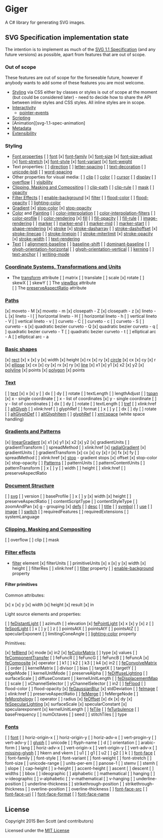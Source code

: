# Giger

A C# library for generating SVG images.


## SVG Specification implementation state

The intention is to implement as much of the [SVG 1.1 Specification][svg-1.1-spec] (and any future versions) as possible, apart from features that are out of scope.


### Out of scope

These features are out of scope for the forseeable future, however if anybody wants to add some of these features you are most welcome.

- [Styling][svg-1.1-spec-styling] via CSS either by classes or styles is out of scope at the moment (but could be considered later) - need to decide how to share the API between inline styles and CSS styles. All inline styles are in scope.
- [Interactivity][svg-1.1-spec-interactivity]
	- [pointer-events](http://www.w3.org/TR/SVG11/interact.html#PointerEventsProperty)
- [Scripting][svg-1.1-spec-scripting]
- [Animation][svg-1.1-spec-animation]
- [Metadata][svg-1.1-spec-metadata]
- [Extensibility][svg-1.1-spec-extensibility]


### Styling

- [Font properties](http://www.w3.org/TR/SVG11/styling.html#FontPropertiesUsedBySVG)
	[ ] [font](http://www.w3.org/TR/SVG11/styling.html#FontProperty)
	[x] [font-family](http://www.w3.org/TR/SVG11/styling.html#FontFamilyProperty)
	[x] [font-size](http://www.w3.org/TR/SVG11/styling.html#FontSizeProperty)
	[x] [font-size-adjust](http://www.w3.org/TR/SVG11/styling.html#FontSizeAdjustProperty)
	[x] [font-stretch](http://www.w3.org/TR/SVG11/styling.html#FontStretchProperty)
	[x] [font-style](http://www.w3.org/TR/SVG11/styling.html#FontStyleProperty)
	[x] [font-variant](http://www.w3.org/TR/SVG11/styling.html#FontVariantProperty)
	[x] [font-weight](http://www.w3.org/TR/SVG11/styling.html#FontWeightProperty)
- Text properties: 
	[ ] [direction](http://www.w3.org/TR/SVG11/styling.html#DirectionProperty)
	[ ] [letter-spacing](http://www.w3.org/TR/SVG11/styling.html#LetterSpacingProperty)
	[ ] [text-decoration](http://www.w3.org/TR/SVG11/styling.html#TextDecorationProperty)
	[ ] [unicode-bidi](http://www.w3.org/TR/SVG11/styling.html#UnicodeBidiProperty)
	[ ] [word-spacing](http://www.w3.org/TR/SVG11/styling.html#WordSpacingProperty)
- Other properties for visual media: 
	[ ] [clip](http://www.w3.org/TR/SVG11/masking.html#ClipProperty)
	[ ] [color](http://www.w3.org/TR/SVG11/color.html#ColorProperty)
	[ ] [cursor](http://www.w3.org/TR/SVG11/interact.html#CursorProperty)
	[ ] [display](http://www.w3.org/TR/SVG11/painting.html#DisplayProperty)
	[ ] [overflow](http://www.w3.org/TR/SVG11/masking.html#OverflowProperty)
	[ ] [visibility](http://www.w3.org/TR/SVG11/painting.html#VisibilityProperty)
- [Clipping, Masking and Compositing](http://www.w3.org/TR/SVG11/masking.html)
	[ ] [clip-path](http://www.w3.org/TR/SVG11/masking.html#ClipPathProperty)
	[ ] [clip-rule](http://www.w3.org/TR/SVG11/masking.html#ClipRuleProperty)
	[ ] [mask](http://www.w3.org/TR/SVG11/masking.html#MaskProperty)
	[ ] [opacity](http://www.w3.org/TR/SVG11/masking.html#OpacityProperty)
- [Filter Effects](http://www.w3.org/TR/SVG11/filters.html)
	[ ] [enable-background](http://www.w3.org/TR/SVG11/filters.html#EnableBackgroundProperty)
	[x] [filter](http://www.w3.org/TR/SVG11/filters.html#FilterProperty)
	[ ] [flood-color](http://www.w3.org/TR/SVG11/filters.html#FloodColorProperty)
	[ ] [flood-opacity](http://www.w3.org/TR/SVG11/filters.html#FloodOpacityProperty)
	[ ] [lighting-color](http://www.w3.org/TR/SVG11/filters.html#LightingColorProperty)
- [Gradient](http://www.w3.org/TR/SVG11/pservers.html#Gradients)
	[x] [stop-color](http://www.w3.org/TR/SVG11/pservers.html#StopColorProperty)
	[x] [stop-opacity](http://www.w3.org/TR/SVG11/pservers.html#StopOpacityProperty)
- [Color](http://www.w3.org/TR/SVG11/color.html) and [Painting](http://www.w3.org/TR/SVG11/painting.html)
	[ ] [color-interpolation](http://www.w3.org/TR/SVG11/painting.html#ColorInterpolationProperty)
	[ ] [color-interpolation-filters](http://www.w3.org/TR/SVG11/painting.html#ColorInterpolationFiltersProperty)
	[ ] [color-profile](http://www.w3.org/TR/SVG11/color.html#ColorProfileProperty)
	[ ] [color-rendering](http://www.w3.org/TR/SVG11/painting.html#ColorRenderingProperty)
	[x] [fill](http://www.w3.org/TR/SVG11/painting.html#FillProperty)
	[ ] [fill-opacity](http://www.w3.org/TR/SVG11/painting.html#FillOpacityProperty)
	[ ] [fill-rule](http://www.w3.org/TR/SVG11/painting.html#FillRuleProperty)
	[ ] [image-rendering](http://www.w3.org/TR/SVG11/painting.html#ImageRenderingProperty)
	[ ] [marker](http://www.w3.org/TR/SVG11/painting.html#MarkerProperty)
	[ ] [marker-end](http://www.w3.org/TR/SVG11/painting.html#MarkerEndProperty)
	[ ] [marker-mid](http://www.w3.org/TR/SVG11/painting.html#MarkerMidProperty)
	[ ] [marker-start](http://www.w3.org/TR/SVG11/painting.html#MarkerStartProperty)
	[ ] [shape-rendering](http://www.w3.org/TR/SVG11/painting.html#ShapeRenderingProperty)
	[x] [stroke](http://www.w3.org/TR/SVG11/painting.html#StrokeProperty)
	[x] [stroke-dasharray](http://www.w3.org/TR/SVG11/painting.html#StrokeDasharrayProperty)
	[ ] [stroke-dashoffset](http://www.w3.org/TR/SVG11/painting.html#StrokeDashoffsetProperty)
	[x] [stroke-linecap](http://www.w3.org/TR/SVG11/painting.html#StrokeLinecapProperty)
	[ ] [stroke-linejoin](http://www.w3.org/TR/SVG11/painting.html#StrokeLinejoinProperty)
	[ ] [stroke-miterlimit](http://www.w3.org/TR/SVG11/painting.html#StrokeMiterlimitProperty)
	[x] [stroke-opacity](http://www.w3.org/TR/SVG11/painting.html#StrokeOpacityProperty)
	[x] [stroke-width](http://www.w3.org/TR/SVG11/painting.html#StrokeWidthProperty)
	[ ] [text-rendering](http://www.w3.org/TR/SVG11/painting.html#TextRenderingProperty)
- [Text](http://www.w3.org/TR/SVG11/text.html)
	[ ] [alignment-baseline](http://www.w3.org/TR/SVG11/text.html#AlignmentBaselineProperty)
	[ ] [baseline-shift](http://www.w3.org/TR/SVG11/text.html#BaselineShiftProperty)
	[ ] [dominant-baseline](http://www.w3.org/TR/SVG11/text.html#DominantBaselineProperty)
	[ ] [glyph-orientation-horizontal](http://www.w3.org/TR/SVG11/text.html#GlyphOrientationHorizontalProperty)
	[ ] [glyph-orientation-vertical](http://www.w3.org/TR/SVG11/text.html#GlyphOrientationVerticalProperty)
	[ ] [kerning](http://www.w3.org/TR/SVG11/text.html#KerningProperty)
	[ ] [text-anchor](http://www.w3.org/TR/SVG11/text.html#TextAnchorProperty)
	[ ] [writing-mode](http://www.w3.org/TR/SVG11/text.html#WritingModeProperty)


### [Coordinate Systems, Transformations and Units](http://www.w3.org/TR/SVG11/coords.html)

- The [transform](http://www.w3.org/TR/SVG11/coords.html#TransformAttribute) attribute
	[ ] matrix
	[ ] translate
	[ ] scale
	[x] rotate
	[ ] skewX
	[ ] skewY
[ ] The [viewBox](http://www.w3.org/TR/SVG11/coords.html#ViewBoxAttribute) attribute      
[ ] The [preserveAspectRatio](http://www.w3.org/TR/SVG11/coords.html#PreserveAspectRatioAttribute) attribute


### [Paths](http://www.w3.org/TR/SVG11/paths.html)

[x] moveto - M
[x] moveto - m
[x] closepath - Z
[x] closepath - z
[x] lineto - L
[x] lineto - l
[ ] horizontal lineto - H
[ ] horizontal lineto - h
[ ] vertical lineto - V
[ ] vertical lineto - v
[ ] curveto - C
[ ] curveto - c
[ ] curveto - S
[ ] curveto - s
[x] quadratic bezier curveto - Q
[x] quadratic bezier curveto - q
[ ] quadratic bezier curveto - T
[ ] quadratic bezier curveto - t
[ ] elliptical arc - A
[ ] elliptical arc - a


### [Basic shapes](http://www.w3.org/TR/SVG11/shapes.html)

[x] [rect](http://www.w3.org/TR/SVG11/shapes.html#RectElement)
	[x] x
	[x] y
	[x] width
	[x] height
	[x] rx
	[x] ry
[x] [circle](http://www.w3.org/TR/SVG11/shapes.html#CircleElement)
	[x] cx
	[x] cy
	[x] r
[x] [ellipse](http://www.w3.org/TR/SVG11/shapes.html#EllipseElement)
	[x] cx
	[x] cy
	[x] rx
	[x] ry
[x] [line](http://www.w3.org/TR/SVG11/shapes.html#LineElement)
	[x] x1
	[x] y1
	[x] x2
	[x] y2
[x] [polyline](http://www.w3.org/TR/SVG11/shapes.html#PolylineElement)
	[x] points
[x] [polygon](http://www.w3.org/TR/SVG11/shapes.html#PolygonElement)
	[x] points

### [Text](http://www.w3.org/TR/SVG11/text.html)

[ ] [text](http://www.w3.org/TR/SVG11/text.html#TextElement) 
	[x] x
	[x] y
	[ ] dx
	[ ] dy
	[ ] rotate
	[ ] textLength
	[ ] lengthAdjust
[ ] [tspan](http://www.w3.org/TR/SVG11/text.html#TSpanElement)
	[x] x - single coordinate
	[ ] x - list of coordinates
	[x] y - single coordinate
	[ ] y - list of coordinates
	[ ] dx
	[ ] dy
	[ ] rotate
	[ ] textLength
[ ] [tref](http://www.w3.org/TR/SVG11/text.html#TRefElement)
	[ ] xlink:href
[ ] [altGlyph](http://www.w3.org/TR/SVG11/text.html#AltGlyphElement)
	[ ] xlink:href
	[ ] glyphRef
	[ ] format
	[ ] x
	[ ] y
	[ ] dx
	[ ] dy
	[ ] rotate
[ ] [altGlyphDef](http://www.w3.org/TR/SVG11/text.html#AltGlyphDefElement)
[ ] [altGlyphItem](http://www.w3.org/TR/SVG11/text.html#AltGlyphItemElement)
[ ] [glyphRef](http://www.w3.org/TR/SVG11/text.html#GlyphRefElement)
[ ] [xml:space](http://www.w3.org/TR/SVG11/struct.html#XMLSpaceAttribute) (white space handling)


### [Gradients and Patterns](http://www.w3.org/TR/SVG11/pservers.html)

[x] [linearGradient](http://www.w3.org/TR/SVG11/pservers.html#LinearGradientElement)
	[x] x1
	[x] y1
	[x] x2
	[x] y2
	[x] gradientUnits
	[ ] gradientTransform
	[ ] spreadMethod
	[ ] xlink:href
[x] [radialGradient](http://www.w3.org/TR/SVG11/pservers.html#RadialGradientElement)
	[x] gradientUnits
	[ ] gradientTransform
	[x] cx
	[x] cy
	[x] r
	[x] fx
	[x] fy
	[ ] spreadMethod
	[ ] xlink:href
[x] [stop](http://www.w3.org/TR/SVG11/pservers.html#StopElement) - gradient stops
	[x] offset
	[x] stop-color
	[x] stop-opacity
[ ] [Patterns](http://www.w3.org/TR/SVG11/pservers.html#PatternElement)
	[ ] patternUnits
	[ ] patternContentUnits
	[ ] patternTransform
	[ ] x
	[ ] y
	[ ] width
	[ ] height
	[ ] xlink:href
	[ ] preserveAspectRatio

### [Document Structure](http://www.w3.org/TR/SVG11/struct.html)

[ ] [svg](http://www.w3.org/TR/SVG11/struct.html#SVGElement)
	[ ] version
	[ ] baseProfile
	[ ] x
	[ ] y
	[x] width
	[x] height
	[ ] preserveAspectRatio
	[ ] contentScriptType
	[ ] contentStyleType
	[ ] zoomAndPan
[x] [g](http://www.w3.org/TR/SVG11/struct.html#GElement) - grouping
[x] [defs](http://www.w3.org/TR/SVG11/struct.html#DefsElement)
[ ] [desc](http://www.w3.org/TR/SVG11/struct.html#DescElement)
[ ] [title](http://www.w3.org/TR/SVG11/struct.html#TitleElement)
[ ] [symbol](http://www.w3.org/TR/SVG11/struct.html#SymbolElement)
[ ] [use](http://www.w3.org/TR/SVG11/struct.html#UseElement)
[ ] [image](http://www.w3.org/TR/SVG11/struct.html#ImageElement)
[ ] [switch](http://www.w3.org/TR/SVG11/struct.html#SwitchElement)
	[ ] requiredFeatures
	[ ] requiredExtensions
	[ ] systemLanguage

### [Clipping, Masking and Compositing](http://www.w3.org/TR/SVG11/masking.html)

[ ] overflow
[ ] clip
[ ] mask

### [Filter effects](http://www.w3.org/TR/SVG11/filters.html)

- [filter](http://www.w3.org/TR/SVG11/filters.html#FilterElement) element
	[x] filterUnits
	[ ] primitiveUnits
	[x] x
	[x] y
	[x] width
	[x] height
	[ ] filterRes
	[ ] xlink:href
[ ] [filter](http://www.w3.org/TR/SVG11/filters.html#FilterProperty) property
[ ] [enable-background](http://www.w3.org/TR/SVG11/filters.html#EnableBackgroundProperty) property

#### Filter primitives

Common attributes:

[x] x
[x] y
[x] width
[x] height
[x] result
[x] in

Light source elements and properties:

[ ] [feDistantLight](http://www.w3.org/TR/SVG11/filters.html#feDistantLightElement)
	[ ] azimuth
	[ ] elevation
[x] [fePointLight](http://www.w3.org/TR/SVG11/filters.html#fePointLightElement)
	[x] x
	[x] y
	[x] z
[ ] [feSpotLight](http://www.w3.org/TR/SVG11/filters.html#feSpotLightElement)
	[ ] x
	[ ] y
	[ ] z
	[ ] pointsAtX
	[ ] pointsAtY
	[ ] pointsAtZ
	[ ] specularExponent
	[ ] limitingConeAngle
[ ] [lighting-color](http://www.w3.org/TR/SVG11/filters.html#LightingColorProperty) property

Primitives:

[x] [feBlend](http://www.w3.org/TR/SVG11/filters.html#feBlendElement)
	[x] mode
	[x] in2
[x] [feColorMatrix](http://www.w3.org/TR/SVG11/filters.html#feColorMatrix)
	[ ] type
	[x] values
[ ] [feComponentTransfer](http://www.w3.org/TR/SVG11/filters.html#feComponentTransfer)
	[ ] feFuncR
	[ ] feFuncG
	[ ] feFuncB
	[ ] feFuncA
[x] [feComposite](http://www.w3.org/TR/SVG11/filters.html#feComposite)
	[x] operator
	[ ] k1
	[ ] k2
	[ ] k3
	[ ] k4
	[x] in2
[ ] [feConvolveMatrix](http://www.w3.org/TR/SVG11/filters.html#feConvolveMatrix)
	[ ] order
	[ ] kernelMatrix
	[ ] divisor
	[ ] bias
	[ ] targetX
	[ ] targetY
	[ ] edgeMode
	[ ] kernelUnitMode
	[ ] preserveAlpha
[ ] [feDiffuseLighting](http://www.w3.org/TR/SVG11/filters.html#feDiffuseLighting)
	[ ] surfaceScale
	[ ] diffuseConstant
	[ ] kernelUnitLength
[ ] [feDisplacementMap](http://www.w3.org/TR/SVG11/filters.html#feDisplacementMap)
	[ ] scale
	[ ] xChannelSelector
	[ ] yChannelSelector
	[ ] in2
[ ] [feFlood](http://www.w3.org/TR/SVG11/filters.html#feFlood)
	[ ] flood-color
	[ ] flood-opacity
[x] [feGaussianBlur](http://www.w3.org/TR/SVG11/filters.html#feGaussianBlur)
	[x] stdDeviation
[ ] [feImage](http://www.w3.org/TR/SVG11/filters.html#feImage)
	[ ] xlink:href
	[ ] preserveAspectRatio
[ ] [feMerge](http://www.w3.org/TR/SVG11/filters.html#feMerge)
[ ] feMergeNode
[ ] [feMorphology](http://www.w3.org/TR/SVG11/filters.html#feMorphologyElement)
	[ ] operator
	[ ] radius
[x] [feOffset](http://www.w3.org/TR/SVG11/filters.html#feOffset)
	[x] dx
	[x] dy
[x] [feSpecularLighting](http://www.w3.org/TR/SVG11/filters.html#feSpecularLighting)
	[x] surfaceScale
	[x] specularConstant
	[x] specularexponent
	[x] kernelUnitLength
[ ] [feTile](http://www.w3.org/TR/SVG11/filters.html#feTile)
[ ] [feTurbulence](http://www.w3.org/TR/SVG11/filters.html#feTurbulence)
	[ ] baseFrequency
	[ ] numOctaves
	[ ] seed
	[ ] stitchTiles
	[ ] type


### [Fonts](http://www.w3.org/TR/SVG11/fonts.html)

[ ] [font](http://www.w3.org/TR/SVG11/fonts.html#FontElement)
	[ ] horiz-origin-x
	[ ] horiz-origin-y
	[ ] horiz-adv-x
	[ ] vert-progin-y
	[ ] vert-adv-y
[ ] [glyph](http://www.w3.org/TR/SVG11/fonts.html#GlyphElement)
	[ ] unicode
	[ ] flyph-name
	[ ] d
	[ ] orientation
	[ ] arabic-form
	[ ] lang
	[ ] horiz-adv-x
	[ ] vert-origin-x
	[ ] vert-origin-y
	[ ] vert-adv-x
[ ] [missing-glyph](http://www.w3.org/TR/SVG11/fonts.html#MissingGlyphElement)
[ ] hkern and vkern
	[ ] u1
	[ ] g1
	[ ] u2
	[ ] g2
	[ ] k
[ ] [font-face](http://www.w3.org/TR/SVG11/fonts.html#FontFaceElement)
	[ ] font-family
	[ ] font-style
	[ ] font-variant
	[ ] font-weight
	[ ] font-stretch
	[ ] font-size
	[ ] unicode-range
	[ ] units-per-em
	[ ] panose-1
	[ ] stemv
	[ ] stemh
	[ ] slope
	[ ] cap-height
	[ ] x-height
	[ ] accent-height
	[ ] ascent
	[ ] descent
	[ ] widths
	[ ] bbox
	[ ] ideographic
	[ ] alphabetic
	[ ] mathematical
	[ ] hanging
	[ ] v-ideographic
	[ ] v-alphabetic
	[ ] v-mathematical
	[ ] v-hanging
	[ ] underline-position
	[ ] underline-thickness
	[ ] strikethrough-position
	[ ] strikethrough-thickness
	[ ] overline-position
	[ ] overline-thickness
[ ] [font-face-src](http://www.w3.org/TR/SVG11/fonts.html#FontFaceSrcElement)
[ ] [font-face-uri](http://www.w3.org/TR/SVG11/fonts.html#FontFaceURIElement)
[ ] [font-face-format](http://www.w3.org/TR/SVG11/fonts.html#FontFaceFormatElement)
[ ] [font-face-name](http://www.w3.org/TR/SVG11/fonts.html#FontFaceNameElement)


## License

Copyright 2015 Ben Scott (and contributors)

Licensed under the [MIT License][mit-license]




[mit-license]: https://raw.githubusercontent.com/bendetat/vorticist/master/LICENSE
[svg-1.1-spec]: http://www.w3.org/TR/SVG11/expanded-toc.html
[svg-1.1-spec-styling]: http://www.w3.org/TR/SVG11/styling.html
[svg-1.1-spec-interactivity]: http://www.w3.org/TR/SVG11/interact.html
[svg-1.1-spec-scripting]: http://www.w3.org/TR/SVG11/script.html
[svg-1.1-spec-metadata]: http://www.w3.org/TR/SVG11/metadata.html
[svg-1.1-spec-extensibility]: http://www.w3.org/TR/SVG11/extend.html

